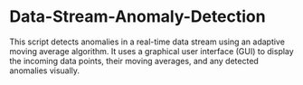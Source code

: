 # Data-Stream-Anomaly-Detection
This script detects anomalies in a real-time data stream using an adaptive moving average algorithm. It uses a graphical user interface (GUI) to display the incoming data points, their moving averages, and any detected anomalies visually.
